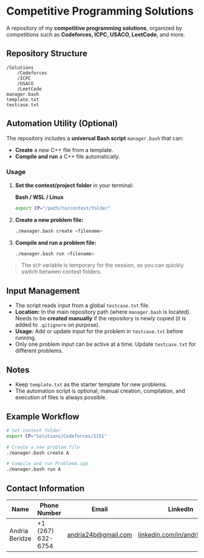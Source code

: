 # Competitive Programming Solutions

A repository of my **competitive programming solutions**, organized by competitions such as **Codeforces, ICPC, USACO, LeetCode**, and more.  

## Repository Structure

```
/Solutions
    /Codeforces
    /ICPC
    /USACO
    /LeetCode
manager.bash
template.txt
testcase.txt
```

## Automation Utility (Optional)

The repository includes a **universal Bash script** `manager.bash` that can:

- **Create** a new C++ file from a template.  
- **Compile and run** a C++ file automatically.

### Usage

1. **Set the contest/project folder** in your terminal:

   **Bash / WSL / Linux**
   ```bash
   export CP="/path/to/contest/folder"
   ```

2. **Create a new problem file:**
   ```bash
   ./manager.bash create <filename>
   ```

3. **Compile and run a problem file:**
   ```bash
   ./manager.bash run <filename>
   ```

> The `$CP` variable is temporary for the session, so you can quickly switch between contest folders.

## Input Management

- The script reads input from a global `testcase.txt` file.  
- **Location:** In the main repository path (where `manager.bash` is located). Needs to be **created manually** if the repository is newly copied (it is added to `.gitignore` on purpose).  
- **Usage:** Add or update input for the problem in `testcase.txt` before running.  
- Only one problem input can be active at a time. Update `testcase.txt` for different problems.


## Notes

- Keep `template.txt` as the starter template for new problems.  
- The automation script is optional; manual creation, compilation, and execution of files is always possible.


## Example Workflow

```bash
# Set contest folder
export CP="Solutions/Codeforces/2151"

# Create a new problem file
./manager.bash create A

# Compile and run ProblemA.cpp
./manager.bash run A
```

## Contact Information
| Name           | Phone Number      | Email               | LinkedIn                                    |
|----------------|-------------------|---------------------|---------------------------------------------|
| Andria Beridze | +1 (267) 632-6754 | andria24b@gmail.com | [linkedin.com/in/andriaberidze](https://www.linkedin.com/in/andriaberidze/) |
